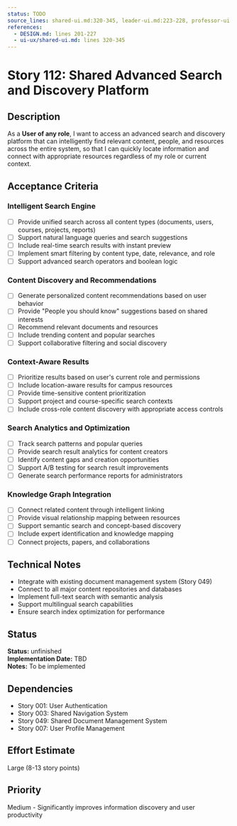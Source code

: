 ```yaml
---
status: TODO
source_lines: shared-ui.md:320-345, leader-ui.md:223-228, professor-ui.md:207-212, student-ui.md:171-180, secretary-ui.md:355-365
references:
  - DESIGN.md: lines 201-227
  - ui-ux/shared-ui.md: lines 320-345
---
```


# Story 112: Shared Advanced Search and Discovery Platform

## Description
As a **User of any role**, I want to access an advanced search and discovery platform that can intelligently find relevant content, people, and resources across the entire system, so that I can quickly locate information and connect with appropriate resources regardless of my role or current context.

## Acceptance Criteria

### Intelligent Search Engine
- [ ] Provide unified search across all content types (documents, users, courses, projects, reports)
- [ ] Support natural language queries and search suggestions
- [ ] Include real-time search results with instant preview
- [ ] Implement smart filtering by content type, date, relevance, and role
- [ ] Support advanced search operators and boolean logic

### Content Discovery and Recommendations
- [ ] Generate personalized content recommendations based on user behavior
- [ ] Provide "People you should know" suggestions based on shared interests
- [ ] Recommend relevant documents and resources
- [ ] Include trending content and popular searches
- [ ] Support collaborative filtering and social discovery

### Context-Aware Results
- [ ] Prioritize results based on user's current role and permissions
- [ ] Include location-aware results for campus resources
- [ ] Provide time-sensitive content prioritization
- [ ] Support project and course-specific search contexts
- [ ] Include cross-role content discovery with appropriate access controls

### Search Analytics and Optimization
- [ ] Track search patterns and popular queries
- [ ] Provide search result analytics for content creators
- [ ] Identify content gaps and creation opportunities
- [ ] Support A/B testing for search result improvements
- [ ] Generate search performance reports for administrators

### Knowledge Graph Integration
- [ ] Connect related content through intelligent linking
- [ ] Provide visual relationship mapping between resources
- [ ] Support semantic search and concept-based discovery
- [ ] Include expert identification and knowledge mapping
- [ ] Connect projects, papers, and collaborations

## Technical Notes
- Integrate with existing document management system (Story 049)
- Connect to all major content repositories and databases
- Implement full-text search with semantic analysis
- Support multilingual search capabilities
- Ensure search index optimization for performance


## Status
**Status:** unfinished  
**Implementation Date:** TBD  
**Notes:** To be implemented
## Dependencies
- Story 001: User Authentication
- Story 003: Shared Navigation System
- Story 049: Shared Document Management System
- Story 007: User Profile Management

## Effort Estimate
Large (8-13 story points)

## Priority
Medium - Significantly improves information discovery and user productivity